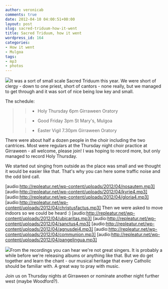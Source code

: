 ```yaml
---
author: veronicab
comments: true
date: 2012-04-10 04:00:51+00:00
layout: post
slug: sacred-triduum-how-it-went
title: Sacred Triduum, how it went
wordpress_id: 164
categories:
- How it went
- Mulgoa
tags:
- mp3
- photos
---
```


[![](http://repleatur.net/wp-content/uploads/2012/04/eccelignum.jpg)](http://repleatur.net/wp-content/uploads/2012/04/eccelignum.jpg)It was a sort of small scale Sacred Triduum this year.  We were short of clergy - down to one priest, short of cantors - none really, but we managed to get through and it was sort of nice being low key and small.

The schedule:





<blockquote>	
	
>   * Holy Thursday 6pm Girraween Oratory
> 
	
>   * Good Friday 3pm St Mary's, Mulgoa
> 
	
>   * Easter Vigil 7.30pm Girraween Oratory
> 
</blockquote>





There were about half a dozen people in the choir including the two cantrices.  Most were regulars at the Thursday night choir practice at Girraween - all welcome, please join!  I was hoping to record more, but only managed to record Holy Thursday.

We started out singing from outside as the place was small and we thought it would be easier like that.  That's why you can here some traffic noise and the odd bird call.

[audio:http://repleatur.net/wp-content/uploads/2012/04/nosautem.mp3]
[audio:http://repleatur.net/wp-content/uploads/2012/04/kyrie4.mp3]
[audio:http://repleatur.net/wp-content/uploads/2012/04/gloria4.mp3]
[audio:http://repleatur.net/wp-content/uploads/2012/04/christusfactus.mp3]
Then we were asked to move indoors so we could be heard :)
[audio:http://repleatur.net/wp-content/uploads/2012/04/ubicaritas.mp3]
[audio:http://repleatur.net/wp-content/uploads/2012/04/sanctus4.mp3]
[audio:http://repleatur.net/wp-content/uploads/2012/04/agnusdei4.mp3]
[audio:http://repleatur.net/wp-content/uploads/2012/04/communion.mp3]
[audio:http://repleatur.net/wp-content/uploads/2012/04/pangelingua.mp3]

[![](http://repleatur.net/wp-content/uploads/2012/04/girraweensm-300x250.jpg)](http://repleatur.net/wp-content/uploads/2012/04/girraweensm.jpg)From the recordings you can hear we're not great singers.  It is probably a while before we're releasing albums or anything like that.  But we do get together and learn the chant - our musical heritage that every Catholic should be familiar with.  A great way to pray with music.

Join us on Thursday nights at Girraween or nominate another night further west (maybe Woodford?).
